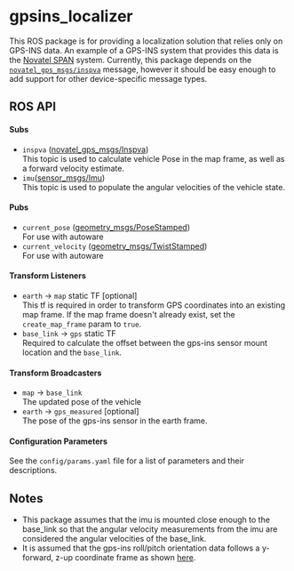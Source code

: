# gpsins_localizer

This ROS package is for providing a localization solution that relies only on
GPS-INS data. An example of a GPS-INS system that provides this data is the
[Novatel SPAN](https://www.novatel.com/products/span-gnss-inertial-systems/)
system. Currently, this package depends on the
[`novatel_gps_msgs/inspva`](https://github.com/swri-robotics/novatel_gps_driver/blob/master/novatel_gps_msgs/msg/Inspva.msg)
message, however it should be easy enough to add support for other
device-specific message types.

## ROS API

#### Subs

- `inspva` ([novatel_gps_msgs/Inspva](https://github.com/swri-robotics/novatel_gps_driver/blob/master/novatel_gps_msgs/msg/Inspva.msg))  
This topic is used to calculate vehicle Pose in the map frame, as well as a forward velocity estimate.
- `imu`([sensor_msgs/Imu](http://docs.ros.org/melodic/api/sensor_msgs/html/msg/Imu.html))  
This topic is used to populate the angular velocities of the vehicle state.

#### Pubs

- `current_pose` ([geometry_msgs/PoseStamped](http://docs.ros.org/api/geometry_msgs/html/msg/PoseStamped.html))  
For use with autoware
- `current_velocity` ([geometry_msgs/TwistStamped](http://docs.ros.org/api/geometry_msgs/html/msg/TwistStamped.html))  
For use with autoware

#### Transform Listeners

- `earth` -> `map` static TF [optional]  
This tf is required in order to transform GPS coordinates into an existing map frame. If the map frame doesn't already exist, set the `create_map_frame` param to `true`.
- `base_link` -> `gps` static TF  
Required to calculate the offset between the gps-ins sensor mount location and the `base_link`.

#### Transform Broadcasters

- `map` -> `base_link`  
The updated pose of the vehicle
- `earth` -> `gps_measured` [optional]  
The pose of the gps-ins sensor in the earth frame.

#### Configuration Parameters

See the `config/params.yaml` file for a list of parameters and their descriptions.

## Notes

- This package assumes that the imu is mounted close enough to the base_link so that the angular velocity measurements from the imu are considered the angular velocities of the base_link.
- It is assumed that the gps-ins roll/pitch orientation data follows a y-forward, z-up coordinate frame as shown [here](https://docs.novatel.com/OEM7/Content/Resources/Images/Vehicle%20Body%20Frame%20Airplane_372x378.png).
